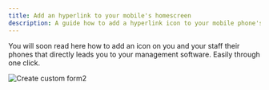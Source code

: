 ```yaml
---
title: Add an hyperlink to your mobile's homescreen
description: A guide how to add a hyperlink icon to your mobile phone's homescreen
---
```


You will soon read here how to add an icon on you and your staff their phones that directly leads you to your management software. Easily through one click.

![Create custom form2](/images/iPhone.png)